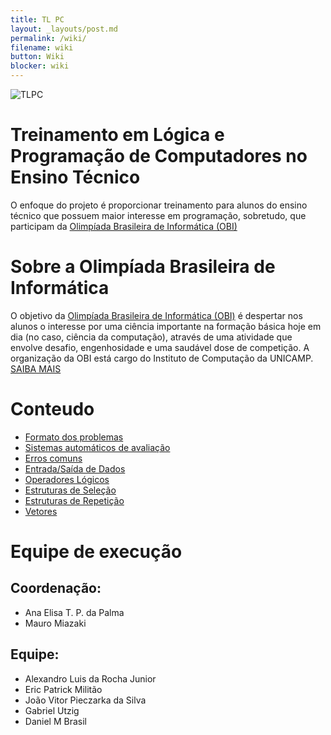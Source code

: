 ```yaml
---
title: TL PC
layout: _layouts/post.md
permalink: /wiki/
filename: wiki
button: Wiki
blocker: wiki
--- 
```

![TLPC](https://ericakpm.github.io/ProjectPage/images/67c1aa8a-0608-4500-8ca7-33b7ee4532c8.jpg)
# Treinamento em Lógica e Programação de Computadores no Ensino Técnico

O enfoque do projeto é proporcionar treinamento para alunos do ensino técnico que possuem maior interesse em programação, sobretudo, que participam da [Olimpíada Brasileira de Informática (OBI)](https://olimpiada.ic.unicamp.br/)


# Sobre a Olimpíada Brasileira de Informática

O objetivo da [Olimpíada Brasileira de Informática (OBI)](https://olimpiada.ic.unicamp.br/) é despertar nos alunos o interesse por uma ciência importante na formação básica hoje em dia (no caso, ciência da computação), através de uma atividade que envolve desafio, engenhosidade e uma saudável dose de competição. A organização da OBI está cargo do Instituto de Computação da UNICAMP.
[SAIBA MAIS](https://ericakpm.github.io/ProjectPage/Wiki/Olimpiada)

# Conteudo

- [Formato dos problemas](https://ericakpm.github.io/ProjectPage/Wiki/FormatoProblemas)
- [Sistemas automáticos de avaliação](https://ericakpm.github.io/ProjectPage/Wiki/SistemaAutomaticos)
- [Erros comuns](https://ericakpm.github.io/ProjectPage/Wiki/ErrosComuns)
- [Entrada/Saída de Dados](https://ericakpm.github.io/ProjectPage/Wiki/EntradaSaida)
- [Operadores Lógicos](https://ericakpm.github.io/ProjectPage/Wiki/OperadoresLogicos)
- [Estruturas de Seleção](https://ericakpm.github.io/ProjectPage/Wiki/EstruturasSelecao)
- [Estruturas de Repetição](https://ericakpm.github.io/ProjectPage/Wiki/EstruturasRepeticao)
- [Vetores](https://ericakpm.github.io/ProjectPage/Wiki/Vetores)


# Equipe de execução

## Coordenação:
- Ana Elisa T. P. da Palma
- Mauro Miazaki

## Equipe:
- Alexandro Luis da Rocha Junior
- Eric Patrick Militão
- João Vitor Pieczarka da Silva
- Gabriel Utzig
- Daniel M Brasil
